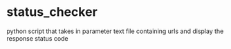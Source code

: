 # status_checker
python script that takes in parameter text file containing urls and display the response status code
